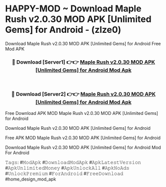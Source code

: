 # HAPPY-MOD ~ Download Maple Rush v2.0.30 MOD APK [Unlimited Gems] for Android - (zlze0)
Download Maple Rush v2.0.30 MOD APK [Unlimited Gems] for Android Free Mod APK

<div align="center">
<h3>🔴 Download [Server1] 👉👉 <a href="https://apk-comot.site?title=Maple_Rush_v2.0.30_MOD_APK_[Unlimited_Gems]_for_Android">Maple Rush v2.0.30 MOD APK [Unlimited Gems] for Android Mod Apk</a></h3><br>

<h3>🔴 Download [Server2] 👉👉 <a href="https://apk-comot.site?title=Maple_Rush_v2.0.30_MOD_APK_[Unlimited_Gems]_for_Android">Maple Rush v2.0.30 MOD APK [Unlimited Gems] for Android Mod Apk</a></h3>
</div>


Free Download APK MOD Maple Rush v2.0.30 MOD APK [Unlimited Gems] for Android

Download Maple Rush v2.0.30 MOD APK [Unlimited Gems] for Android 

Free APK MOD Maple Rush v2.0.30 MOD APK [Unlimited Gems] for Android 

Download Maple Rush v2.0.30 MOD APK [Unlimited Gems] for Android Mod For Android

𝚃𝚊𝚐𝚜: #𝙼𝚘𝚍𝙰𝚙𝚔 #𝙳𝚘𝚠𝚗𝚕𝚘𝚊𝚍𝙼𝚘𝚍𝙰𝚙𝚔 #𝙰𝚙𝚔𝙻𝚊𝚝𝚎𝚜𝚝𝚅𝚎𝚛𝚜𝚒𝚘𝚗 #𝙰𝚙𝚔𝚄𝚗𝚕𝚒𝚖𝚒𝚝𝚎𝚍𝙼𝚘𝚗𝚎𝚢 #𝙰𝚙𝚔𝚄𝚗𝚕𝚘𝚌𝚔𝙰𝚕𝚕 #𝙰𝚙𝚔𝙽𝚘𝙰𝚍𝚜 #𝚄𝚗𝚕𝚘𝚌𝚔𝙿𝚛𝚎𝚖𝚒𝚞𝚖 #𝙵𝚘𝚛𝙰𝚗𝚍𝚛𝚘𝚒𝚍 #𝙵𝚛𝚎𝚎𝙳𝚘𝚠𝚗𝚕𝚘𝚊𝚍 #home_design_mod_apk